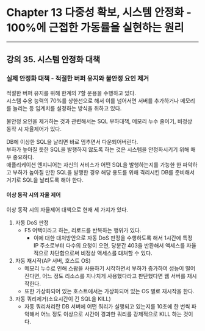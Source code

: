 # Chapter 13 다중성 확보, 시스템 안정화 - 100%에 근접한 가동률을 실현하는 원리---## 강의 35. 시스템 안정화 대책### 실제 안정화 대책 - 적절한 버퍼 유지와 불안정 요인 제거적절한 버퍼 유지를 위해 한계의 7할 운용을 수행하고 있다.   시스템 수용 능력의 70%를 상한선으로 해서 이를 넘어서면 서버를 추가하거나 메모리를 늘리는 등 임계치를 설정하는 방식을 취하고 있다.   불안정 요인을 제거하는 것과 관련해서는 SQL 부하대책, 메모리 누수 줄이기, 비정상 동작 시 자율제어가 있다.DB에 이상한 SQL을 날리면 바로 멈추면서 다운되어버린다.   부하가 높아질 듯한 SQL을 발행하지 않도록 하는 것은 시스템을 안정화시키기 위해 매우 중요하다.   애플리케이션 엔지니어는 자신의 서비스가 어떤 SQL을 발행하는지를 가능한 한 파악하고 부하가 높아질 만한 SQL을 발행한 경우 해당 용도를 위해 격리시킨 DB를 준비해서 거기로 SQL을 날리도록 해야 한다.   #### 이상 동작 시의 자율 제어이상 동작 시의 자율제어 대책으로 현재 세 가지가 있다.1. 자동 DoS 판정   - F5 어택이라고 하는, 리로드를 반복하는 행위가 있다.     - 이에 대한 대처방안으로 자동 DoS 판정을 수행하도록 해서 1시간에 특정 IP 주소로부터 다수의 요청이 오면, 당분간 403을 반환해서 액세스를 자율적으로 차단함으로써 비정상 액세스를 대처할 수 있다.2. 자동 재시작(AP 서버, 호스트 OS)   - 메모리 누수로 인해 스왑을 사용하기 시작하면서 부하가 증가하여 성능이 떨어진다면, 어느 정도 리소스를 지나치게 사용했다라고 판단했다면 웹 서버를 재시작한다.   - 또한 가상화되어 있는 호스트에서는 가상화되어 있는 OS 별로 재시작을 한다.3. 자동 쿼리제거(소요시간이 긴 SQL을 KILL)   - 자동 쿼리처리란 DB 서버에 어떤 쿼리가 실행되고 있는지를 10초에 한 번씩 파악해서 어느 정도 이상으로 시간이 경과한 쿼리를 강제적으로 KILL 하는 것이다.